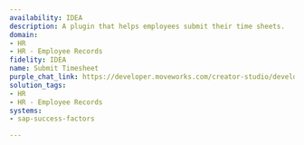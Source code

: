 ```yaml
---
availability: IDEA
description: A plugin that helps employees submit their time sheets.
domain:
- HR
- HR - Employee Records
fidelity: IDEA
name: Submit Timesheet
purple_chat_link: https://developer.moveworks.com/creator-studio/developer-tools/purple-chat/?conversation=%7B%22startTimestamp%22%3A%2211%3A43+AM%22%2C%22messages%22%3A%5B%7B%22parts%22%3A%5B%7B%22richText%22%3A%22%3Cp%3EI+want+to+submit+my+timesheet+in+Success+Factor.%3C%2Fp%3E%22%7D%5D%2C%22role%22%3A%22user%22%7D%2C%7B%22parts%22%3A%5B%7B%22richText%22%3A%22What+project+are+you+submitting+for%3F%22%7D%5D%2C%22role%22%3A%22assistant%22%7D%2C%7B%22parts%22%3A%5B%7B%22richText%22%3A%22Project+Alpha%22%7D%5D%2C%22role%22%3A%22user%22%7D%2C%7B%22parts%22%3A%5B%7B%22richText%22%3A%22What+period+are+you+submitting+for%3F%22%7D%5D%2C%22role%22%3A%22assistant%22%7D%2C%7B%22parts%22%3A%5B%7B%22richText%22%3A%22The+week+of+August+7th.%22%7D%5D%2C%22role%22%3A%22user%22%7D%2C%7B%22parts%22%3A%5B%7B%22reasoningSteps%22%3A%5B%7B%22richText%22%3A%22%3Cp%3EOkay%2C+I+can+submit+the+timesheet+in+%3Cstrong%3ESuccess+Factor%3C%2Fstrong%3E%3C%2Fp%3E%22%2C%22status%22%3A%22success%22%7D%5D%7D%2C%7B%22richText%22%3A%22Okay%2C+here%27s+your+timesheet+for+the+week+of+August+7th+for+Project+Alpha%3A%22%7D%2C%7B%22apiBlock%22%3A%7B%22code%22%3A%22%7B%5Cn++%5C%22employee%5C%22%3A+%5C%22John+Doe%5C%22%2C%5Cn++%5C%22periodEnding%5C%22%3A+%5C%222024-08-07%5C%22%2C%5Cn++%5C%22totalHours%5C%22%3A+40%2C%5Cn++%5C%22project%5C%22%3A+%5C%22Project+Alpha%5C%22%2C%5Cn++%5C%22entries%5C%22%3A+%5B%5Cn++++%7B%5Cn++++++%5C%22hours%5C%22%3A+40%5Cn++++%7D%5Cn++%5D%5Cn%7D%22%2C%22title%22%3A%22Timesheet+Data%22%2C%22connectorName%22%3A%22sap-success-factors%22%7D%7D%2C%7B%22richText%22%3A%22Submit+this+timesheet%3F%22%7D%2C%7B%22buttons%22%3A%5B%7B%22buttonText%22%3A%22Submit%22%2C%22style%22%3A%22filled%22%7D%2C%7B%22buttonText%22%3A%22Edit+Details%22%2C%22style%22%3A%22outlined%22%7D%2C%7B%22buttonText%22%3A%22Cancel%22%2C%22style%22%3A%22outlined%22%7D%5D%7D%2C%7B%22reasoningSteps%22%3A%5B%7B%22richText%22%3A%22%3Cp%3ESubmitting...%3C%2Fp%3E%22%2C%22status%22%3A%22pending%22%7D%5D%7D%2C%7B%22richText%22%3A%22%3Cp%3EI+have+submitted+your+Timesheet%21%3C%2Fp%3E%22%7D%2C%7B%22citations%22%3A%5B%7B%22connectorName%22%3A%22sap-success-factors%22%2C%22citationTitle%22%3A%22Timesheet+Confirmation%22%7D%5D%7D%5D%2C%22role%22%3A%22assistant%22%7D%5D%2C%22assistantConfig%22%3A%7B%22userName%22%3A%22Moveworks%22%2C%22initials%22%3A%22MW%22%2C%22color%22%3A%22%23f6edff%22%2C%22foregroundColor%22%3A%22%237f67be%22%2C%22providedIcon%22%3A%22mw_logo%22%2C%22imageUrl%22%3A%22%22%7D%7D
solution_tags:
- HR
- HR - Employee Records
systems:
- sap-success-factors

---
```

